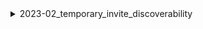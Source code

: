 <details>
<summary>2023-02_temporary_invite_discoverability</summary>

## Filter: Guild member count range
```css
None: 0 - 10000
```

</details>
